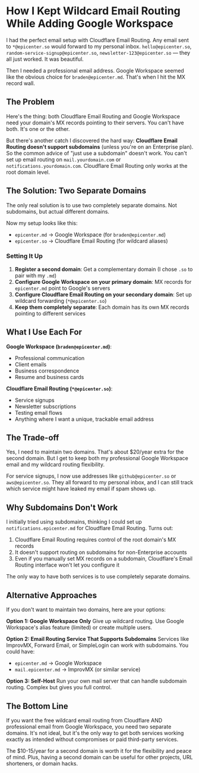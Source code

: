 # How I Kept Wildcard Email Routing While Adding Google Workspace

I had the perfect email setup with Cloudflare Email Routing. Any email sent to `*@epicenter.so` would forward to my personal inbox. `hello@epicenter.so`, `random-service-signup@epicenter.so`, `newsletter-123@epicenter.so` — they all just worked. It was beautiful.

Then I needed a professional email address. Google Workspace seemed like the obvious choice for `braden@epicenter.md`. That's when I hit the MX record wall.

## The Problem

Here's the thing: both Cloudflare Email Routing and Google Workspace need your domain's MX records pointing to their servers. You can't have both. It's one or the other.

But there's another catch I discovered the hard way: **Cloudflare Email Routing doesn't support subdomains** (unless you're on an Enterprise plan). So the common advice of "just use a subdomain" doesn't work. You can't set up email routing on `mail.yourdomain.com` or `notifications.yourdomain.com`. Cloudflare Email Routing only works at the root domain level.

## The Solution: Two Separate Domains

The only real solution is to use two completely separate domains. Not subdomains, but actual different domains.

Now my setup looks like this:
- `epicenter.md` → Google Workspace (for `braden@epicenter.md`)
- `epicenter.so` → Cloudflare Email Routing (for wildcard aliases)

### Setting It Up

1. **Register a second domain**: Get a complementary domain (I chose `.so` to pair with my `.md`)
2. **Configure Google Workspace on your primary domain**: MX records for `epicenter.md` point to Google's servers
3. **Configure Cloudflare Email Routing on your secondary domain**: Set up wildcard forwarding (`*@epicenter.so`)
4. **Keep them completely separate**: Each domain has its own MX records pointing to different services

## What I Use Each For

**Google Workspace (`braden@epicenter.md`)**:
- Professional communication
- Client emails
- Business correspondence
- Resume and business cards

**Cloudflare Email Routing (`*@epicenter.so`)**:
- Service signups
- Newsletter subscriptions
- Testing email flows
- Anything where I want a unique, trackable email address

## The Trade-off

Yes, I need to maintain two domains. That's about $20/year extra for the second domain. But I get to keep both my professional Google Workspace email and my wildcard routing flexibility.

For service signups, I now use addresses like `github@epicenter.so` or `aws@epicenter.so`. They all forward to my personal inbox, and I can still track which service might have leaked my email if spam shows up.

## Why Subdomains Don't Work

I initially tried using subdomains, thinking I could set up `notifications.epicenter.md` for Cloudflare Email Routing. Turns out:

1. Cloudflare Email Routing requires control of the root domain's MX records
2. It doesn't support routing on subdomains for non-Enterprise accounts
3. Even if you manually set MX records on a subdomain, Cloudflare's Email Routing interface won't let you configure it

The only way to have both services is to use completely separate domains.

## Alternative Approaches

If you don't want to maintain two domains, here are your options:

**Option 1: Google Workspace Only**
Give up wildcard routing. Use Google Workspace's alias feature (limited) or create multiple users.

**Option 2: Email Routing Service That Supports Subdomains**
Services like ImprovMX, Forward Email, or SimpleLogin can work with subdomains. You could have:
- `epicenter.md` → Google Workspace
- `mail.epicenter.md` → ImprovMX (or similar service)

**Option 3: Self-Host**
Run your own mail server that can handle subdomain routing. Complex but gives you full control.

## The Bottom Line

If you want the free wildcard email routing from Cloudflare AND professional email from Google Workspace, you need two separate domains. It's not ideal, but it's the only way to get both services working exactly as intended without compromises or paid third-party services.

The $10-15/year for a second domain is worth it for the flexibility and peace of mind. Plus, having a second domain can be useful for other projects, URL shorteners, or domain hacks.